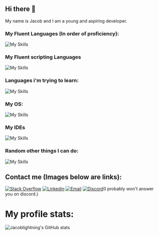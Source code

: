 ## Hi there 👋
My name is Jacob and I am a young and aspiring developer.

### My Fluent Languages (In order of proficiency):
![My Skills](https://skillicons.dev/icons?i=py,c,js,cpp,cs)
### My Fluent scripting Languages
![My Skills](https://skillicons.dev/icons?i=html,bash)
### Languages i'm trying to learn:
![My Skills](https://skillicons.dev/icons?i=java)
### My OS:
![My Skills](https://skillicons.dev/icons?i=linux,arch,raspberrypi)
### My IDEs
![My Skills](https://skillicons.dev/icons?i=pycharm,idea,clion,webstorm)
### Random other things I can do:
![My Skills](https://skillicons.dev/icons?i=androidstudio,arduino,aws,cloudflare,cmake,flask,gamemakerstudio,unity,git,github,githubactions,gitlab,nodejs,opencv,)

## Contact me (Images below are links):
[![Stack Overflow](https://skillicons.dev/icons?i=stackoverflow)](https://stackoverflow.com/users/19822441/jacoblightning3)
[![Linkedin](https://skillicons.dev/icons?i=linkedin)](https://www.linkedin.com/in/jacob-freeman-130a57313)
[![Email](https://skillicons.dev/icons?i=gmail)](mailto:contact@jacoblightning3.anonaddy.me)
[![Discord](https://skillicons.dev/icons?i=discord)](https://discord.com/users/954517461921828896)(I probably won't answer you on discord.)

# My profile stats:
![Jacoblightning's GitHub stats](https://github-readme-stats.vercel.app/api?username=jacoblightning)

<!--
**Jacoblightning/jacoblightning** is a ✨ _special_ ✨ repository because its `README.md` (this file) appears on your GitHub profile.

Here are some ideas to get you started:

- 🔭 I’m currently working on ...
- 🌱 I’m currently learning ...
- 👯 I’m looking to collaborate on ...
- 🤔 I’m looking for help with ...
- 💬 Ask me about ...
- 📫 How to reach me: ...
- 😄 Pronouns: ...
- ⚡ Fun fact: ...
-->
